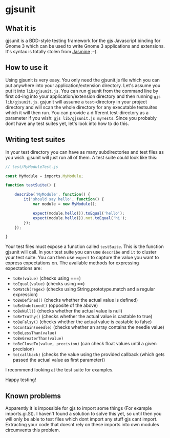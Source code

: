 # gjsunit

## What it is
gjsunit is a BDD-style testing framework for the gjs Javascript binding for Gnome 3 which can be used to write Gnome 3 applications and extensions. It's syntax is totally stolen from [Jasmine](http://jasmine.github.io/) ;-).

## How to use it
Using gjsunit is very easy. You only need the gjsunit.js file which you can put anywhere into your application/extension directory. Let's assume you put it into `lib/gjsunit.js`.
You can run gjsunit from the command line by first cd-ing into your application/extension directory and then running `gjs lib/gjsunit.js`. gsjunit will assume a `test`-directory in your project directory and will scan the whole directory for any executable testsuites which it will then run. You can provide a different test-directory as a parameter if you wish: `gjs lib/gjsunit.js myTests`.
Since you probably dont have any test suites yet, let's look into how to do this.

## Writing test suites

In your test directory you can have as many subdirectories and test files as you wish. gjsunit will just run all of them.
A test suite could look like this:

```js
// test/MyModuleTest.js

const MyModule = imports.MyModule;

function testSuite() {

	describe('MyModule', function() {
		it('should say hello', function() {
			var module = new MyModule();

			expect(module.hello()).toEqual('hello');
			expect(module.hello()).not.toEqual('hi');
		});
	});

}
```

Your test files must expose a function called `testSuite`. This is the function gjsunit will call. In your test suite you can use `describe` and `it` to cluster your test suite. You can then use `expect` to capture the value you want to express expectations on. The available methods for expressing expectations are:
- `toBe(value)` (checks using ===)
- `toEqual(value)` (checks using ==)
- `toMatch(regex)` (checks using String.prototype.match and a regular expression)
- `toBeDefined()` (checks whether the actual value is defined)
- `toBeUndefined()` (opposite of the above)
- `toBeNull()` (checks whether the actual value is null)
- `toBeTruthy()` (checks whether the actual value is castable to true)
- `toBeFalsy()` (checks whether the actual value is castable to false)
- `toContain(needle)` (checks whether an array contains the needle value)
- `toBeLessThan(value)`
- `toBeGreaterThan(value)`
- `toBeCloseTo(value, precision)` (can check float values until a given precision)
- `to(callback)` (checks the value using the provided callback (which gets passed the actual value as first parameter))

I recommend looking at the test suite for examples.

Happy testing!

## Known problems

Apparently it is impossible for gjs to import some things (For example imports.gi.St). I haven't found a solution to solve this yet, so until then you will only be able to test files which dont import any stuff gjs cant import. Extracting your code that doesnt rely on these imports into own modules circumvents this problem.

